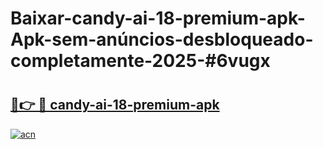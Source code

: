 # Baixar-candy-ai-18-premium-apk-Apk-sem-anúncios-desbloqueado-completamente-2025-#6vugx

# <h2><a href="https://ainizakaria.my?title=candy-ai-18-premium-apk&ref=24M">🔗👉 🔴 candy-ai-18-premium-apk</a></h2>

[![acn](https://github.com/user-attachments/assets/0f9c940e-d8b0-45ae-aac7-cd30a18b3e1c)](https://ainizakaria.my?title=candy-ai-18-premium-apk&ref=24M)

